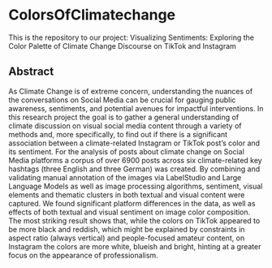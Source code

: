 # ColorsOfClimatechange

This is the repository to our project: 
Visualizing Sentiments: Exploring the Color Palette of Climate Change Discourse on TikTok and Instagram


## Abstract
As Climate Change is of extreme concern, understanding the nuances of the conversations on Social Media can be crucial for gauging public awareness, sentiments, and potential avenues for impactful interventions. In this research project the goal is to gather a general understanding of climate discussion on visual social media content through a variety of methods and, more specifically, to find out if there is a significant association between a climate-related Instagram or TikTok post’s color and its sentiment. For the analysis of posts about climate change on Social Media platforms a corpus of over 6900 posts across six climate-related key hashtags (three English and three German) was created. By combining and validating manual annotation of the images via LabelStudio and Large Language Models as well as image processing algorithms, sentiment, visual elements and thematic clusters in both textual and visual content were captured. We found significant platform differences in the data, as well as effects of both textual and visual sentiment on image color composition. The most striking result shows that, while the colors on TikTok appeared to be more black and reddish, which might be explained by constraints in aspect ratio (always vertical) and people-focused amateur content, on Instagram the colors are more white, blueish and bright, hinting at a greater focus on the appearance of professionalism.
